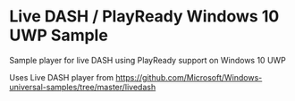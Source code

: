 # Live DASH / PlayReady Windows 10 UWP Sample
Sample player for live DASH using PlayReady support on Windows 10 UWP

Uses Live DASH player from https://github.com/Microsoft/Windows-universal-samples/tree/master/livedash
